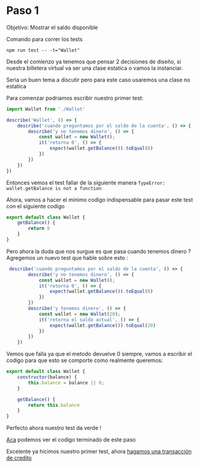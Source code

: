 # Paso 1

Objetivo: Mostrar el saldo disponible

Comando para correr los tests
```
npm run test -- -t="Wallet"
```

Desde el comienzo ya tenemos que pensar 2 decisiones de diseño, si nuestra billetera virtual va ser una clase estatica o vamos la instanciar.

Seria un buen tema a discutir pero para este caso usaremos una clase no estatica

Para comenzar podriamos escribir nuestro primer test:

```js
import Wallet from './Wallet'

describe('Wallet', () => {
    describe('cuando preguntamos por el saldo de la cuenta', () => {
        describe('y no tenemos dinero', () => {
            const wallet = new Wallet();
            it('retorna 0', () => {
                expect(wallet.getBalance()).toEqual(0)
            })
        })
    })
})

```

Entonces vemos el test fallar de la siguiente manera `TypeError: wallet.getBalance is not a function`

Ahora, vamos a hacer el minimo codigo indispensable para pasar este test con el siguiente codigo

```js
export default class Wallet {
    getBalance() {
        return 0
    }
}
```

Pero ahora la duda que nos surgue es que pasa cuando tenemos dinero ? Agregemos un nuevo test que hable sobre esto :
```js
 describe('cuando preguntamos por el saldo de la cuenta', () => {
        describe('y no tenemos dinero', () => {
            const wallet = new Wallet();
            it('retorna 0', () => {
                expect(wallet.getBalance()).toEqual(0)
            })
        })
        describe('y tenemos dinero', () => {
            const wallet = new Wallet(20);
            it('retorna el saldo actual', () => {
                expect(wallet.getBalance()).toEqual(20)
            })
        })
    })
```

Vemos que falla ya que el metodo devuelve 0 siempre, vamos a escribir el codigo para que esto se comporte como realmente queremos:

```js
export default class Wallet {
    constructor(balance) {
        this.balance = balance || 0;
    }

    getBalance() {
        return this.balance
    }
}    
```


Perfecto ahora nuestro test da verde !

[Aca](https://github.com/Guusy/tdd-workshop-quickstart/commit/90ddab000cec2f092fed71ac0917b98b12c27038) podemos ver el codigo terminado de este paso

Excelente ya hicimos nuestro primer test, ahora [hagamos una transacción de credito](./paso-2.md)




